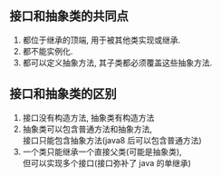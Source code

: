 ## 接口和抽象类的共同点
1. 都位于继承的顶端, 用于被其他类实现或继承.
2. 都不能实例化.
3. 都可以定义抽象方法, 其子类都必须覆盖这些抽象方法.

## 接口和抽象类的区别
1. 接口没有构造方法, 抽象类有构造方法
2. 抽象类可以包含普通方法和抽象方法,  
   接口只能包含抽象方法(java8 后可以包含普通方法)
3. 一个类只能继承一个直接父类(可能是抽象类),  
   但可以实现多个接口(接口弥补了 java 的单继承)